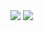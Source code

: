 <img align="center" src="https://github-readme-stats.vercel.app/api/top-langs/?username=rashclockwise&show_icons=true&bg_color=30,e96443,904e95&title_color=fff&text_color=fff&langs_count=8" /> <img align="center" src="https://github-readme-stats.vercel.app/api?username=rashclockwise&show_icons=true&bg_color=30,e96443,904e95&title_color=fff&text_color=fff" />
